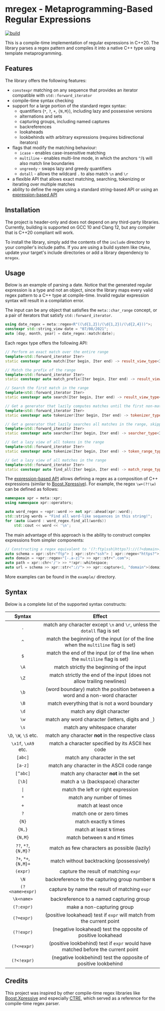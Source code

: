 # mregex - Metaprogramming-Based Regular Expressions
[![build](https://github.com/iulian-rusu/mregex/actions/workflows/build.yml/badge.svg)](https://github.com/iulian-rusu/mregex/actions/workflows/build.yml)

This is a compile-time implementation of regular expressions in C++20.
The library parses a regex pattern and compiles it into a native C++ type using template metaprogramming.

## Features
The library offers the following features:
* `constexpr` matching on any sequence that provides 
an iterator compatible with `std::forward_iterator`
* compile-time syntax checking
* support for a large portion of the standard regex syntax:
  * quantifiers (`*`, `?`, `+`, `{N,M}`), including lazy and possessive versions
  * alternations and sets
  * capturing groups, including named captures
  * backreferences
  * lookaheads
  * lookbehinds with arbitrary expressions (requires bidirectional iterators)
* flags that modify the matching behaviour:
  * `icase` - enables case-insensitive matching
  * `multiline` - enables multi-line mode, in which the anchors `^`/`$` will also match line boundaries
  * `ungreedy` - swaps lazy and greedy quantifiers
  * `dotall` - allows the wildcard `.` to also match `\n` and `\r`
* a flexible API that allows exact matching, searching, tokenizing or iterating over multiple matches
* ability to define the regex using a standard string-based API or using an [expression-based API](example/using_expressions.cpp)
    
## Installation
The project is header-only and does not depend on any third-party libraries. 
Currently, building is supported on GCC 10 and Clang 12, but any compiler that is C++20 compliant will work.

To install the library, simply add the contents of the `include` directory to your compiler's include paths.
If you are using a build system like `CMake`, update your target's include directories or add a library dependency to `mregex`.

## Usage
Below is an example of parsing a date.
Notice that the generated regular expression is a type and not an object, since the library maps every valid regex pattern to a C++ type at compile-time. 
Invalid regular expression syntax will result in a compilation error.

The input can be any object that satisfies the `meta::char_range` concept, or a pair of iterators that satisfy `std::forward_iterator`.
```cpp
using date_regex = meta::regex<R"((\d{1,2})/(\d{1,2})/(\d{2,4}))">;
constexpr std::string_view date = "07/08/2021";
auto [day, month, year] = date_regex::match(date);
```
Each regex type offers the following API:
```cpp
// Perform an exact match over the entire range
template<std::forward_iterator Iter>
static constexpr auto match(Iter begin, Iter end) -> result_view_type<Iter>;

// Match the prefix of the range
template<std::forward_iterator Iter>
static constexpr auto match_prefix(Iter begin, Iter end) -> result_view_type<Iter>;

// Search the first match in the range
template<std::forward_iterator Iter>
static constexpr auto search(Iter begin, Iter end) -> result_view_type<Iter>;

// Get a generator that lazily computes matches until the first non-match position
template<std::forward_iterator Iter>
static constexpr auto tokenizer(Iter begin, Iter end) -> tokenizer_type<Iter>;

// Get a generator that lazily searches all matches in the range, skipping non-match positions
template<std::forward_iterator Iter>
static constexpr auto searcher(Iter begin, Iter end) -> searcher_type<Iter>;

// Get a lazy view of all tokens in the range
template<std::forward_iterator Iter>
static constexpr auto tokenize(Iter begin, Iter end) -> token_range_type<Iter>;

// Get a lazy view of all matches in the range
template<std::forward_iterator Iter>
static constexpr auto find_all(Iter begin, Iter end) -> match_range_type<Iter>;
```

The [expression-based API](example/using_expressions.cpp) allows defining a regex as a composition of C++ expressions 
(similar to [Boost.Xpressive](https://www.boost.org/doc/libs/1_65_1/doc/html/xpressive.html)). 
For example, the regex `\w+(?!\w)` can be defined as follows:
```cpp
namespace xpr = meta::xpr;
using namespace xpr::operators;

auto word_regex = +xpr::word >> not xpr::ahead(xpr::word);
std::string words = "Find all word-like sequences in this string!";
for (auto &&word : word_regex.find_all(words))
    std::cout << word << '\n';
```

The main advantage of this approach is the ability to construct complex expressions from simpler components:
```cpp
// Constructing a regex equivalent to '(?:ftp|ssh|https?)://(?<domain>:[-.a-z])+.com(?:/\S*)?'
auto schema = xpr::str<"ftp"> | xpr::str<"ssh"> | xpr::regex<"https?">;
auto domain = +xpr::regex<"[-.a-z]"> >> xpr::str<".com">;
auto path = xpr::chr<'/'> >> *!xpr::whitespace;
auto url = schema >> xpr::str<"://"> >> xpr::capture<1, "domain">(domain) >> xpr::maybe(path);
```

More examples can be found in the `example/` directory.

## Syntax
Below is a complete list of the supported syntax constructs:

|      **Syntax**       |                                     **Effect**                                     |
|:---------------------:|:----------------------------------------------------------------------------------:|
|          `.`          |     match any character except `\n` and `\r`, unless the `dotall` flag is set      |
|          `^`          | match the beginning of the input (or of the line when the `multiline` flag is set) |
|          `$`          |    match the end of the input (or of the line when the `multiline` flag is set)    |
|         `\A`          |                     match strictly the beginning of the input                      |
|         `\Z`          |       match strictly the end of the input (does not allow trailing newlines)       |
|         `\b`          |     (word boundary) match the position between a word and a non-word character     |
|         `\B`          |                    match everything that is not a word boundary                    |
|         `\d`          |                             match any digit character                              |
|         `\w`          |                 match any word character (letters, digits and `_`)                 |
|         `\s`          |                           match any whitespace charater                            |
| `\D`, `\W`, `\S` etc. |                match any character **not** in the respective class                 |
|  `\x1f`, `\xA9` etc.  |                 match a character specified by its ASCII hex code                  |
|        `[abc]`        |                           match any character in the set                           |
|        `[a-z]`        |                    match any character in the ASCII code range                     |
|       `[^abc]`        |                       match any character **not** in the set                       |
|        `[\b]`         |                         match a `\b` (backspace) character                         |
|  <code>&#124;</code>  |                         match the left or right expression                         |
|          `*`          |                             match any number of times                              |
|          `+`          |                                match at least once                                 |
|          `?`          |                              match one or zero times                               |
|         `{N}`         |                              match exactly `N` times                               |
|        `{N,}`         |                              match at least `N` times                              |
|        `{N,M}`        |                          match between `N` and `M` times                           |
| `??`, `*?`, `{N,M}?`  |                    match as few characters as possible (lazily)                    |
| `?+`, `*+`, `{N,M}+`  |                     match without backtracking (possessively)                      |
|       `(expr)`        |                       capture the result of matching `expr`                        |
|         `\N`          |                  backreference to the capturing group number `N`                   |
|    `(?<name>expr)`    |                   capture by name the result of matching `expr`                    |
|      `\k<name>`       |                      backreference to a named capturing group                      |
|      `(?:expr)`       |                             make a non-capturing group                             |
|      `(?=expr)`       |       (positive lookahead) test if `expr` will match from the current point        |
|      `(?!expr)`       |            (negative lookahead) test the opposite of positive lookahead            |
|      `(?<=expr)`      |  (positive lookbehind) test if `expr` would have matched before the current point  |
|      `(?<!expr)`      |           (negative lookbehind) test the opposite of positive lookbehind           |

## Credits
This project was inspired by other compile-time regex libraries like [Boost.Xpressive](https://www.boost.org/doc/libs/1_65_1/doc/html/xpressive.html)
and especially [CTRE](https://github.com/hanickadot/compile-time-regular-expressions), which served as a reference for the compile-time regex parser.
